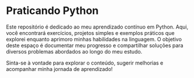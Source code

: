 
# Praticando Python

Este repositório é dedicado ao meu aprendizado contínuo em Python. Aqui, você encontrará exercícios, projetos simples e exemplos práticos que explorei enquanto aprimoro minhas habilidades na linguagem. O objetivo deste espaço é documentar meu progresso e compartilhar soluções para diversos problemas abordados ao longo do meu estudo.

Sinta-se à vontade para explorar o conteúdo, sugerir melhorias e acompanhar minha jornada de aprendizado!
